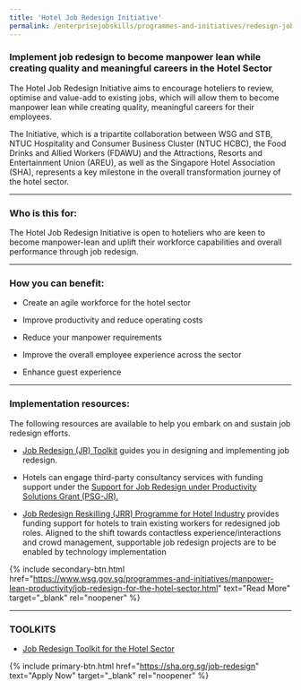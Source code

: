 ```yaml
---
title: 'Hotel Job Redesign Initiative'
permalink: /enterprisejobskills/programmes-and-initiatives/redesign-jobs/hotel-job-redesign-initiative/
---
```


### Implement job redesign to become manpower lean while creating quality and meaningful careers in the Hotel Sector

The Hotel Job Redesign Initiative aims to encourage hoteliers to review, optimise and value-add to existing jobs, which will allow them to become manpower lean while creating quality, meaningful careers for their employees.

The Initiative, which is a tripartite collaboration between WSG and STB, NTUC Hospitality and Consumer Business Cluster (NTUC HCBC), the Food Drinks and Allied Workers (FDAWU) and the Attractions, Resorts and Entertainment Union (AREU), as well as the Singapore Hotel Association (SHA), represents a key milestone in the overall transformation journey of the hotel sector.

---

### Who is this for:

The Hotel Job Redesign Initiative is open to hoteliers who are keen to become manpower-lean and uplift their workforce capabilities and overall performance through job redesign.

---

### How you can benefit:

- Create an agile workforce for the hotel sector

- Improve productivity and reduce operating costs

- Reduce your manpower requirements

- Improve the overall employee experience across the sector

- Enhance guest experience

---

### Implementation resources:

The following resources are available to help you embark on and sustain job redesign efforts.

- <a href="https://sha.org.sg/job-redesign/toolkit" target="_blank" rel="noopener">Job Redesign (JR) Toolkit</a> guides you in designing and implementing job redesign. 

- Hotels can engage third-party consultancy services with funding support under the <a href="https://www.wsg.gov.sg/productivity-solutions-grant-job-redesign.html" target="_blank" rel="noopener">Support for Job Redesign under Productivity Solutions Grant (PSG-JR).</a>

- <a href="https://www.wsg.gov.sg/home/employers-industry-partners/workforce-development-job-redesign/career-conversion-programmes-employers" target="_blank" rel="noopener">Job Redesign Reskilling (JRR) Programme for Hotel Industry</a> provides funding support for hotels to train existing workers for redesigned job roles. Aligned to the shift towards contactless experience/interactions and crowd management, supportable job redesign projects are to be enabled by technology implementation

{% include secondary-btn.html href="https://www.wsg.gov.sg/programmes-and-initiatives/manpower-lean-productivity/job-redesign-for-the-hotel-sector.html" text="Read More" target="_blank" rel="noopener" %}

---

### TOOLKITS

- <a href="https://go.gov.sg/tk-hoteljobredesign" target="_blank" rel="noopener">Job Redesign Toolkit for the Hotel Sector</a>

{% include primary-btn.html href="https://sha.org.sg/job-redesign" text="Apply Now" target="_blank" rel="noopener" %}

<script src="/jquery/jquery.min.js"></script>
<script src="/jquery/resize-tables.js"></script>
